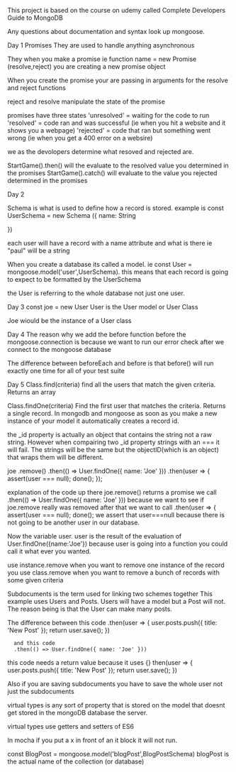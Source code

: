 This project is based on the course on udemy called Complete Developers Guide to MongoDB

Any questions about documentation and syntax look up mongoose.

Day 1
Promises
They are used to handle anything asynchronous

They when you make a promise ie function name = new Promise (resolve,reject)
you are creating a new promise object

When you create the promise your are passing in arguments for the resolve and reject functions

reject and resolve manipulate the state of the promise

promises have three states
'unresolved' = waiting for the code to run
'resolved' = code ran and was successful (ie when you hit a website and it shows you a webpage)
'rejected' = code that ran but something went wrong (ie when you get a 400 error on a websire)

we as the devolopers determine what resoved and rejected are.

StartGame().then() will the evaluate to the resolved value you determined in the promises
StartGame().catch() will evaluate to the value you rejected determined in the promises

Day 2

Schema is what is used to define how a record is stored.
example is
const UserSchema = new Schema ({
name: String

})

each user will have a record with a name attribute and what is there ie "paul" will be a string

When you create a database its called a model.
ie
const User = mongoose.model('user',UserSchema).
this means that each record is going to expect to be formatted by the UserSchema

the User is referring to the whole database not just one user.

Day 3
const joe = new User
User is the User model or User Class

Joe wiould be the instance of a User class

Day 4
The reason why we add the before function before the mongoose.connection is because we want to run our error check after we connect to the mongoose database

The difference between beforeEach and before is that before() will run exactly one time for all of your test suite

Day 5
Class.find(criteria) find all the users that match the given criteria. Returns an array

Class.findOne(criteria) Find the first user that matches the criteria. Returns a single record.
In mongodb and mongoose as soon as you make a new instance of your model it automatically creates a record id.

the \_id property is actually an object that contains the string not a raw string. However when compairing two \_id property strings with an === it will fail. The strings will be the same but the objectID(which is an object) that wraps them will be different.

joe
.remove()
.then(() => User.findOne({ name: 'Joe' }))
.then(user => {
assert(user === null);
done();
});

explanation of the code up there
joe.remove() returns a promise
we call .then(() => User.findOne({ name: 'Joe' })) because we want to see if joe.remove really was removed
after that we want to call
.then(user => {
assert(user === null);
done();
we assert that user===null because there is not going to be another user in our database.

Now the variable user. user is the result of the evaluation of User.findOne({name:'Joe'}) because user is going into a function you could call it what ever you wanted.

use instance.remove when you want to remove one instance of the record
you use class.remove when you want to remove a bunch of records with some given criteria

Subdocuments is the term used for linking two schemes together This example uses Users and Posts. Users will have a model but a Post will not. The reason being is that the User can make many posts.

The difference between this code .then(user => {
user.posts.push({ title: 'New Post' });
return user.save();
})

      and this code
      .then(() => User.findOne({ name: 'Joe' }))

this code needs a return value because it uses {}
then(user => {
user.posts.push({ title: 'New Post' });
return user.save();
})

Also if you are saving subdocuments you have to save the whole user not just the subdocuments

virtual types is any sort of property that is stored on the model that doesnt get stored in the mongoDB database the server.

virtual types use getters and setters of ES6

In mocha if you put a x in front of an it block it will not run.

const BlogPost = mongoose.model('blogPost',BlogPostSchema)
blogPost is the actual name of the collection (or database)
